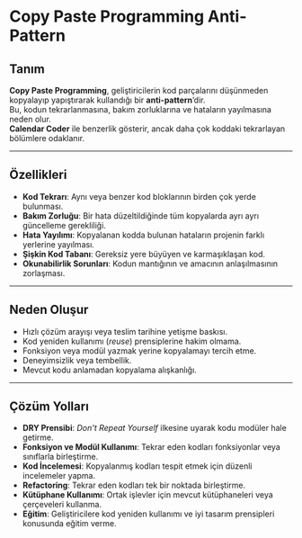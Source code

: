 # Copy Paste Programming Anti-Pattern

## Tanım
**Copy Paste Programming**, geliştiricilerin kod parçalarını düşünmeden kopyalayıp yapıştırarak kullandığı bir **anti-pattern**’dir.  
Bu, kodun tekrarlanmasına, bakım zorluklarına ve hataların yayılmasına neden olur.  
**Calendar Coder** ile benzerlik gösterir, ancak daha çok koddaki tekrarlayan bölümlere odaklanır.

---

## Özellikleri
- **Kod Tekrarı**: Aynı veya benzer kod bloklarının birden çok yerde bulunması.  
- **Bakım Zorluğu**: Bir hata düzeltildiğinde tüm kopyalarda ayrı ayrı güncelleme gerekliliği.  
- **Hata Yayılımı**: Kopyalanan kodda bulunan hataların projenin farklı yerlerine yayılması.  
- **Şişkin Kod Tabanı**: Gereksiz yere büyüyen ve karmaşıklaşan kod.  
- **Okunabilirlik Sorunları**: Kodun mantığının ve amacının anlaşılmasının zorlaşması.  

---

## Neden Oluşur
- Hızlı çözüm arayışı veya teslim tarihine yetişme baskısı.  
- Kod yeniden kullanımı (*reuse*) prensiplerine hakim olmama.  
- Fonksiyon veya modül yazmak yerine kopyalamayı tercih etme.  
- Deneyimsizlik veya tembellik.  
- Mevcut kodu anlamadan kopyalama alışkanlığı.  

---

## Çözüm Yolları
- **DRY Prensibi**: *Don't Repeat Yourself* ilkesine uyarak kodu modüler hale getirme.  
- **Fonksiyon ve Modül Kullanımı**: Tekrar eden kodları fonksiyonlar veya sınıflarla birleştirme.  
- **Kod İncelemesi**: Kopyalanmış kodları tespit etmek için düzenli incelemeler yapma.  
- **Refactoring**: Tekrar eden kodları tek bir noktada birleştirme.  
- **Kütüphane Kullanımı**: Ortak işlevler için mevcut kütüphaneleri veya çerçeveleri kullanma.  
- **Eğitim**: Geliştiricilere kod yeniden kullanımı ve iyi tasarım prensipleri konusunda eğitim verme.  
